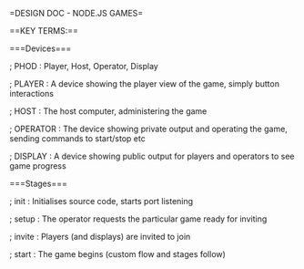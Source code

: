 =DESIGN DOC - NODE.JS GAMES=

==KEY TERMS:==

===Devices===

; PHOD
: Player, Host, Operator, Display

; PLAYER
: A device showing the player view of the game, simply button interactions

; HOST
: The host computer, administering the game

; OPERATOR
: The device showing private output and operating the game, sending commands to start/stop etc

; DISPLAY
: A device showing public output for players and operators to see game progress

===Stages===

; init
: Initialises source code, starts port listening

; setup
: The operator requests the particular game ready for inviting

; invite
: Players (and displays) are invited to join

; start
: The game begins (custom flow and stages follow)